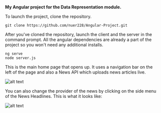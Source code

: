 **My Angular project for the Data Representation module.**



To launch the project, clone the repository.

```
git clone https://github.com/nuer228/Angular-Project.git
```


After you've cloned the repository, launch the client and the server in the command prompt. All the angular dependencies are already a part of the project so you won't need any additional installs.

```
ng serve
node server.js
```

This is the main home page that opens up. It uses a navigation bar on the left of the page and also a News API which uploads news articles live. 

![alt text](https://i.imgur.com/y58OaAB.jpg)

You can also change the provider of the news by clicking on the side menu of the News Headlines. This is what it looks like:

![alt text](https://i.imgur.com/AMrSQTj.jpg)
